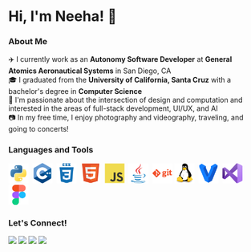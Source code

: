 # Hi, I'm Neeha! 👋

### About Me

✈️ I currently work as an <b>Autonomy Software Developer</b> at <b>General Atomics Aeronautical Systems</b> in San Diego, CA<br>
🎓 I graduated from the <b>University of California, Santa Cruz</b> with a bachelor's degree in <b>Computer Science</b><br>
🌱 I'm passionate about the intersection of design and computation and interested in the areas of full-stack development, UI/UX, and AI<br>
📷 In my free time, I enjoy photography and videography, traveling, and going to concerts!

### Languages and Tools

<div>
  <img src="https://github.com/devicons/devicon/blob/master/icons/python/python-original.svg" title="Python" alt="Python" width="40" height="40"/>&nbsp;
  <img src="https://github.com/devicons/devicon/blob/master/icons/cplusplus/cplusplus-original.svg" title="CPlusPlus"  alt="CPlusPlus" width="40" height="40"/>&nbsp;
  <img src="https://github.com/devicons/devicon/blob/master/icons/css3/css3-plain-wordmark.svg"  title="CSS3" alt="CSS" width="40" height="40"/>&nbsp;
  <img src="https://github.com/devicons/devicon/blob/master/icons/html5/html5-original.svg" title="HTML5" alt="HTML" width="40" height="40"/>&nbsp;
  <img src="https://github.com/devicons/devicon/blob/master/icons/javascript/javascript-original.svg" title="JavaScript" alt="JavaScript" width="40" height="40"/>&nbsp;
  <img src="https://github.com/devicons/devicon/blob/master/icons/java/java-original.svg" title="Java" alt="Java" width="40" height="40"/>&nbsp;
  <img src="https://github.com/devicons/devicon/blob/master/icons/git/git-plain-wordmark.svg" title="Git" **alt="Git" width="40" height="40"/>
  <img src="https://github.com/devicons/devicon/blob/master/icons/linux/linux-original.svg" title="Linux"  alt="Linux" width="40" height="40"/>&nbsp;
  <img src="https://github.com/devicons/devicon/blob/master/icons/vagrant/vagrant-original.svg" title="Vagrant"  alt="Vagrant" width="40" height="40"/>&nbsp;
  <img src="https://github.com/devicons/devicon/blob/master/icons/visualstudio/visualstudio-original.svg" title="VisualStudio"  alt="VisualStudio" width="40" height="40"/>&nbsp;
  <img src="https://github.com/devicons/devicon/blob/master/icons/figma/figma-original.svg" title="Figma"  alt="Figma" width="40" height="40"/>&nbsp;
</div>


### Let's Connect!

<div>
  <a href="https://neeharavula.github.io/" target="_blank"><img src="https://img.shields.io/badge/portfolio-20BEFF?style=for-the-badge&logo=portfolio&logoColor=white&color=73a773" /></a>
  <a href="mailto:ravulaneeha@gmail.com" target="_blank"><img src="https://img.shields.io/badge/email-D14836?style=for-the-badge&logo=mail&logoColor=white&color=8a837b" /></a>
  <a href="https://www.linkedin.com/in/neeharavula/" target="_blank"><img src="https://img.shields.io/badge/LinkedIn-%2312100E.svg?&style=for-the-badge&logoColor=white&color=0e76a8" /></a>
  <a href="https://www.instagram.com/neehasroll/" target="_blank"><img src="https://img.shields.io/badge/Instagram-%2312100E.svg?&style=for-the-badge&logoColor=white&color=bf567c" /></a>
</div>
